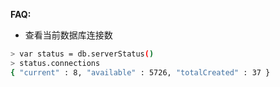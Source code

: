 __FAQ:__

* 查看当前数据库连接数
```bash
> var status = db.serverStatus()
> status.connections
{ "current" : 8, "available" : 5726, "totalCreated" : 37 }
```
